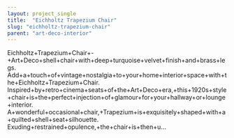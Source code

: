 ```yaml
---
layout: project_single
title:  "Eichholtz Trapezium Chair"
slug: "eichholtz-trapezium-chair"
parent: "art-deco-interior"
---
```

Eichholtz+Trapezium+Chair+-+Art+Deco+shell+chair+with+deep+turquoise+velvet+finish+and+brass+legs. Add+a+touch+of+vintage+nostalgia+to+your+home+interior+space+with+the+Eichholtz+Trapezium+Chair. Inspired+by+retro+cinema+seats+of+the+Art+Deco+era,+this+1920s+style+chair+is+the+perfect+injection+of+glamour+for+your+hallway+or+lounge+interior. A+wonderful+occasional+chair,+Trapezium+is+exquisitely+shaped+with+a+quilted+shell+seat+silhouette. Exuding+restrained+opulence,+the+chair+is+then+u...